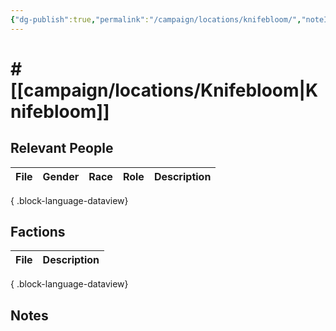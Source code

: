 ```yaml
---
{"dg-publish":true,"permalink":"/campaign/locations/knifebloom/","noteIcon":"","created":"2025-10-26T12:58:03.101-07:00","updated":"2025-10-27T16:14:20.459-07:00"}
---
```


# # [[campaign/locations/Knifebloom\|Knifebloom]]


## Relevant People
| File | Gender | Race | Role | Description |
| ---- | ------ | ---- | ---- | ----------- |

{ .block-language-dataview}

## Factions
| File | Description |
| ---- | ----------- |

{ .block-language-dataview}

## Notes

